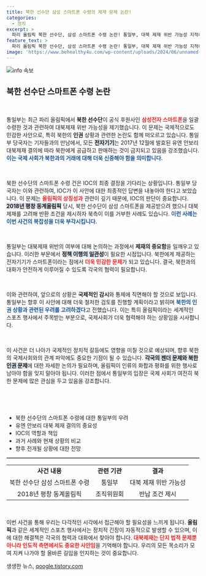 ```yaml
---
title: 북한 선수단 삼성 스마트폰 수령의 제재 문제 논란!
categories:
  - 정치
excerpt: >
  파리 올림픽 북한 선수단, 삼성 스마트폰 수령 논란! 통일부, 대북 제재 위반 가능성 지적하며 IOC의 최종 판단 촉구. 과거 평창에서도 비슷한 상황이 있었다고!
feature_text: >
  파리 올림픽 북한 선수단, 삼성 스마트폰 수령 논란! 통일부, 대북 제재 위반 가능성 지적하며 IOC의 최종 판단 촉구. 과거 평창에서도 비슷한 상황이 있었다고!
image: 'https://www.behealthy4u.com/wp-content/uploads/2024/06/unnamed-file.png'
---
```


<p><img src="https://www.behealthy4u.com/wp-content/uploads/2024/06/unnamed-file.png" alt="info 속보" /></p>

<h2 data-ke-size="size26">북한 선수단 스마트폰 수령 논란</h2>

<p data-ke-size="size16">&nbsp;</p>

<p>통일부는 최근 파리 올림픽에서 <b>북한 선수단</b>이 공식 후원사인 <b><span style="color: #ee2323;">삼성전자 스마트폰</span></b>을 일괄 수령한 것과 관련하여 대북제재 위반 가능성을 제기했습니다. 이 문제는 국제적으로도 민감한 사안으로, 특히 북한의 <b>인권</b> 상황과 관련한 논란도 함께 떠오르고 있습니다. 통일부 당국자는 기자들과의 만남에서, 모든 <b><span style="background-color: #21538527;">전자기기</span></b>는 2017년 12월에 발효된 유엔 안보리 대북제재 결의에 따라 북한에게 공급하고 판매하는 것이 금지되고 있음을 강조했습니다. <b><span style="color: #1a5490;">이는 국제 사회가 북한과의 거래에 대해 더욱 신중해야 함을 의미합니다.</span></b></p>

<p data-ke-size="size16">&nbsp;</p>

<p>북한 선수단의 스마트폰 수령 건은 IOC의 최종 결정을 기다리는 상황입니다. 통일부 당국자는 이와 관련하여, IOC가 이 사안에 대한 최종적인 답변을 내놓아야 한다고 보았습니다. 이 문제는 <b><span style="color: #ee2323;">올림픽의 상징성과</span></b> 관련이 깊기 때문에, IOC의 판단이 중요합니다. <b><span style="background-color: #21538527;">2018년 평창 동계올림픽</span></b> 당시, 북한 선수단이 삼성 스마트폰을 제공받으려 했으나 대북제재를 고려해 반환 조건을 제시하자 북측이 이를 거부한 사례도 있습니다. <b><span style="color: #1a5490;">이런 사례는 이번 사건의 복잡성을 더욱 부각시킵니다.</span></b></p>

<p data-ke-size="size16">&nbsp;</p>

<p>통일부는 대북제재 위반의 여부에 대해 논의하는 과정에서 <b>제재의 중요함</b>을 일깨우고 있습니다. 이러한 부문에서 <b><span style="background-color: #21538527;">정책 이행의 일관성</span></b>이 필요한 시점입니다. 북한에게 제공하는 전자기기가 스마트폰이라는 점에서 <b><span style="color: #ee2323;">더욱 민감한 문제</span></b>가 되고 있습니다. 결국, 북한과의 대화가 안전하게 이루어질 수 있도록 각국의 협력이 필요합니다. </p>

<p data-ke-size="size16">&nbsp;</p>

<p>이와 관련하여, 앞으로의 상황은 <b>국제적인 감시</b>와 통제에 직면해야 할 것으로 보입니다. 통일부는 향후 이 사안에 대해 더욱 철저한 검토를 진행할 계획이라고 밝히며 <b><span style="color: #1a5490;">북한의 인권 상황과 관련된 우려를 고려하겠다</span></b>고 전했습니다. 이는 특히 올림픽이라는 세계적인 스포츠 행사에서 주목받는 부분으로, 국제사회가 더욱 협력해야 하는 상황임을 시사합니다. </p>

<p data-ke-size="size16">&nbsp;</p>

<p>이 사건은 더 나아가 국제적인 정치적 갈등에도 영향을 미칠 것으로 예상되며, 향후 북한의 국제사회와의 관계 파악에도 중요한 기점이 될 수 있습니다. <b><span style="background-color: #21538527;">각국의 젠더 문제와 북한 인권 문제</span></b>에 대한 자세한 논의가 필요하며, 올림픽이 인류의 화합과 평화를 위한 행사로 남아야 함을 잊지 말아야 됩니다. 이러한 점에서 통일부의 입장은 국제 사회가 여전히 북한 문제에 많은 관심을 두고 있음을 강조합니다. </p>

<p data-ke-size="size16">&nbsp;</p>

<p><br></p>

<ul>
    <li>북한 선수단의 스마트폰 수령에 대한 통일부의 우려</li>
    <li>유엔 안보리 대북 제재 결의의 중요성</li>
    <li>IOC의 역할과 책임</li>
    <li>과거 사례와 현재 상황의 비교</li>
    <li>향후 전개될 상황에 대한 전망</li>
</ul>

<hr style="border: 1px solid #bbb;"/>

<table style="width: 100%; border-collapse: collapse;">
    <tr>
        <td style="text-align: center; height: 17px;"><b>사건 내용</b></td>
        <td style="text-align: center; height: 17px;"><b>관련 기관</b></td>
        <td style="text-align: center; height: 17px;"><b>결과</b></td>
    </tr>
    <tr>
        <td style="text-align: center; height: 17px;">북한 선수단 삼성 스마트폰 수령</td>
        <td style="text-align: center; height: 17px;">통일부</td>
        <td style="text-align: center; height: 17px;">대북 제재 위반 가능성</td>
    </tr>
    <tr>
        <td style="text-align: center; height: 17px;">2018년 평창 동계올림픽</td>
        <td style="text-align: center; height: 17px;">조직위원회</td>
        <td style="text-align: center; height: 17px;">반납 조건 제시</td>
    </tr>
</table>

<p data-ke-size="size16">&nbsp;</p>

<p>이번 사건을 통해 우리는 다각적인 시각에서 접근해야 할 필요성을 느끼게 됩니다. <b>올림픽</b>과 같은 세계적인 스포츠 행사에서는 정치적 긴장이 자동적으로 발생할 수 있으며, 이에 대한 해결책은 각국의 협력과 대화에서 찾아야 합니다. <b><span style="color: #ee2323;">대북제재는 단지 법적 문제뿐 아니라 인도적 측면에서도 중요한 사안임</span></b>을 기억해야 합니다. 우리의 모든 목소리가 모여 지켜 나가야 할 올바른 길임을 인지하는 것이 중요합니다.</p>
생생한 뉴스, <a href="https://qoogle.tistory.com" rel="dofollow">qoogle.tistory.com</a>


